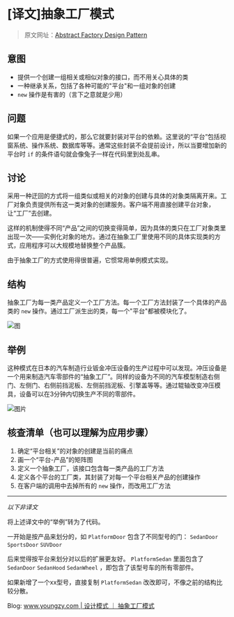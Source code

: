 # [译文]抽象工厂模式

> 原文网址：[Abstract Factory Design Pattern](https://sourcemaking.com/design_patterns/abstract_factory)

## 意图
- 提供一个创建一组相关或相似对象的接口，而不用关心具体的类
- 一种继承关系，包括了各种可能的"平台"和一组对象的创建
- `new` 操作是有害的（言下之意就是少用）

## 问题
如果一个应用是便捷式的，那么它就要封装对平台的依赖。这里说的“平台”包括视窗系统、操作系统、数据库等等。通常这些封装不会提前设计，所以当要增加新的平台时 `if` 的条件语句就会像兔子一样在代码里到处乱串。

## 讨论
采用一种迂回的方式将一组类似或相关的对象的创建与具体的对象类隔离开来。工厂对象负责提供所有这一类对象的创建服务。客户端不用直接创建平台对象，让“工厂”去创建。

这样的机制使得不同“产品”之间的切换变得简单，因为具体的类只在工厂对象类里出现一次——实例化对象的地方。通过在抽象工厂里使用不同的具体实现类的方式，应用程序可以大规模地替换整个产品簇。

由于抽象工厂的方式使用得很普遍，它惯常用单例模式实现。

## 结构
抽象工厂为每一类产品定义一个工厂方法。每一个工厂方法封装了一个具体的产品类的 `new` 操作。通过工厂派生出的类，每一个"平台"都被模块化了。

![图](https://sourcemaking.com/files/v2/content/patterns/Abstract_Factory.png)

## 举例
这种模式在日本的汽车制造行业钣金冲压设备的生产过程中可以发现。冲压设备是一个用来制造汽车零部件的“抽象工厂”。同样的设备为不同的汽车模型制造右侧门、左侧门、右侧前挡泥板、左侧前挡泥板、引擎盖等等。通过辊轴改变冲压模具，设备可以在3分钟内切换生产不同的零部件。

![图片](https://sourcemaking.com/files/v2/content/patterns/Abstract_Factory_example1.png)

## 核查清单（也可以理解为应用步骤）
1. 确定“平台相关”的对象的创建是当前的痛点
2. 画一个“平台-产品”的矩阵图
3. 定义一个抽象工厂，该接口包含每一类产品的工厂方法
4. 定义各个平台的工厂类，其封装了对每一个平台相关产品的创建操作
5. 在客户端的调用中去掉所有的 `new` 操作，而改用工厂方法

----
_以下非译文_

将上述译文中的“举例”转为了代码。

一开始是按产品来划分的，如 `PlatformDoor` 包含了不同型号的门： `SedanDoor` `SportsDoor` `SUVDoor`

后来觉得按平台来划分对以后的扩展更友好。 `PlatformSedan` 里面包含了 `SedanDoor` `SedanHood` `SedanWheel` ，即包含了该型号车的所有零部件。

如果新增了一个xx型号，直接复制 `PlatformSedan` 改改即可，不像之前的结构比较分散。

Blog: [www.youngzy.com | 设计模式 ｜ 抽象工厂模式](http://www.youngzy.com/blog/2020/11/abstract-factory/)
